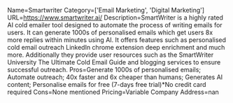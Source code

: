 Name=Smartwriter
Category=['Email Marketing', 'Digital Marketing']
URL=https://www.smartwriter.ai/
Description=SmartWriter is a highly rated AI cold emailer tool designed to automate the process of writing emails for users. It can generate 1000s of personalised emails which get users 8x more replies within minutes using AI. It offers features such as personalised cold email outreach LinkedIn chrome extension deep enrichment and much more. Additionally they provide user resources such as the SmartWriter University The Ultimate Cold Email Guide and blogging services to ensure successful outreach.
Pros=Generate 1000s of personalised emails; Automate outreach; 40x faster and 6x cheaper than humans; Generates AI content; Personalise emails for free (7-days free trial)*No credit card required
Cons=None mentioned
Pricing=Variable
Company Address=nan
